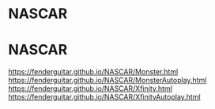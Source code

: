 # NASCAR
# NASCAR

https://fenderguitar.github.io/NASCAR/Monster.html
https://fenderguitar.github.io/NASCAR/MonsterAutoplay.html
https://fenderguitar.github.io/NASCAR/Xfinity.html
https://fenderguitar.github.io/NASCAR/XfinityAutoplay.html
